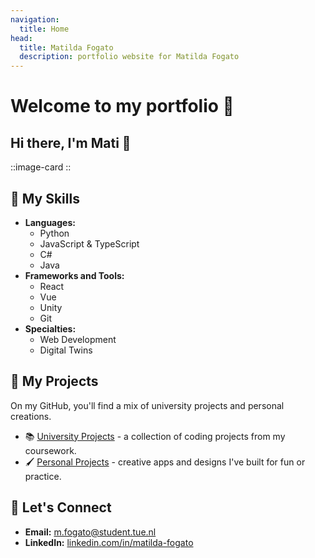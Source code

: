 ```yaml
---
navigation:
  title: Home
head:
  title: Matilda Fogato
  description: portfolio website for Matilda Fogato
---
```

# Welcome to my portfolio 👋

## Hi there, I'm Mati 🤖
::image-card
::
## 🔭 My Skills
* **Languages:**
    * Python
    * JavaScript & TypeScript
    * C#
    * Java
* **Frameworks and Tools:**
    * React
    * Vue
    * Unity
    * Git
* **Specialties:**
    * Web Development
    * Digital Twins
## 📂 My Projects
On my GitHub, you'll find a mix of university projects and personal creations.
* 📚 [University Projects](https://github.com/Matilda-Fogato-TUe) - a collection of coding projects from my coursework.
* 🖌️ [Personal Projects](https://github.com/Matilda03) - creative apps and designs I've built for fun or practice.
## 🤝 Let's Connect
* **Email:** [m.fogato@student.tue.nl](m.fogato@student.tue.nl)
* **LinkedIn:** [linkedin.com/in/matilda-fogato](https://www.linkedin.com/in/matilda-fogato/)

